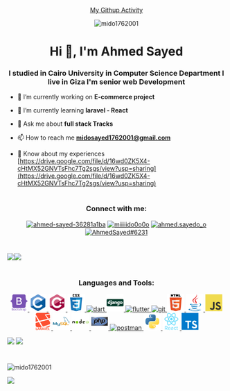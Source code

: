 <p align="center" color=""white ><a href="https://profile-summary-for-github.com/user/Mido1762001" target="blank">My Githup Activity</a></p>

<p align="center"> <img src="https://komarev.com/ghpvc/?username=mido1762001&label=Profile%20views&color=0e75b6&style=flat" width="200" alt="mido1762001" /> </p>
<h1 align="center">Hi 👋, I'm Ahmed Sayed</h1>
<h3 align="center">I studied in Cairo University in Computer Science Department I live in Giza I'm senior web Development</h3>


- 🔭 I’m currently working on **E-commerce project**

- 🌱 I’m currently learning **laravel - React**

- 💬 Ask me about **full stack Tracks**

- 📫 How to reach me **midosayed1762001@gmail.com**

- 📄 Know about my experiences [https://drive.google.com/file/d/16wd0ZK5X4-cHtMX52GNVTsFhc7Tg2sgs/view?usp=sharing](https://drive.google.com/file/d/16wd0ZK5X4-cHtMX52GNVTsFhc7Tg2sgs/view?usp=sharing)

<h1 align="center"></h1>
<h3 align="center">Connect with me:</h3>
<p align="center">
<a href="https://linkedin.com/in/ahmed-sayed-36281a1ba" target="blank"><img align="center" src="https://raw.githubusercontent.com/rahuldkjain/github-profile-readme-generator/master/src/images/icons/Social/linked-in-alt.svg" alt="ahmed-sayed-36281a1ba" height="30" width="40" /></a>
<a href="https://fb.com/miiiiido0o0o" target="blank"><img align="center" src="https://raw.githubusercontent.com/rahuldkjain/github-profile-readme-generator/master/src/images/icons/Social/facebook.svg" alt="miiiiido0o0o" height="30" width="40" /></a>
<a href="https://instagram.com/ahmed.sayedo_o" target="blank"><img align="center" src="https://raw.githubusercontent.com/rahuldkjain/github-profile-readme-generator/master/src/images/icons/Social/instagram.svg" alt="ahmed.sayedo_o" height="30" width="40" /></a>
<a href="https://discord.gg/AhmedSayed#6231" target="blank"><img align="center" src="https://raw.githubusercontent.com/rahuldkjain/github-profile-readme-generator/master/src/images/icons/Social/discord.svg" alt="AhmedSayed#6231" height="30" width="40" /></a>
</p>
<h1 align="center"></h1>

![](http://github-profile-summary-cards.vercel.app/api/cards/repos-per-language?username=Mido1762001&theme=monokai)![](http://github-profile-summary-cards.vercel.app/api/cards/most-commit-language?username=Mido1762001&theme=monokai)


<h1 align="center"></h1>
<h3 align="center">Languages and Tools:</h3>
<p align="center"> <a href="https://getbootstrap.com" target="_blank" rel="noreferrer"> <img src="https://raw.githubusercontent.com/devicons/devicon/master/icons/bootstrap/bootstrap-plain-wordmark.svg" alt="bootstrap" width="40" height="40"/> </a> <a href="https://www.cprogramming.com/" target="_blank" rel="noreferrer"> <img src="https://raw.githubusercontent.com/devicons/devicon/master/icons/c/c-original.svg" alt="c" width="40" height="40"/> </a> <a href="https://www.w3schools.com/cpp/" target="_blank" rel="noreferrer"> <img src="https://raw.githubusercontent.com/devicons/devicon/master/icons/cplusplus/cplusplus-original.svg" alt="cplusplus" width="40" height="40"/> </a> <a href="https://www.w3schools.com/css/" target="_blank" rel="noreferrer"> <img src="https://raw.githubusercontent.com/devicons/devicon/master/icons/css3/css3-original-wordmark.svg" alt="css3" width="40" height="40"/> </a> <a href="https://dart.dev" target="_blank" rel="noreferrer"> <img src="https://www.vectorlogo.zone/logos/dartlang/dartlang-icon.svg" alt="dart" width="40" height="40"/> </a> <a href="https://www.djangoproject.com/" target="_blank" rel="noreferrer"> <img src="https://raw.githubusercontent.com/devicons/devicon/master/icons/django/django-original.svg" alt="django" width="40" height="40"/> </a> <a href="https://flutter.dev" target="_blank" rel="noreferrer"> <img src="https://www.vectorlogo.zone/logos/flutterio/flutterio-icon.svg" alt="flutter" width="40" height="40"/> </a> <a href="https://git-scm.com/" target="_blank" rel="noreferrer"> <img src="https://www.vectorlogo.zone/logos/git-scm/git-scm-icon.svg" alt="git" width="40" height="40"/> </a> <a href="https://www.w3.org/html/" target="_blank" rel="noreferrer"> <img src="https://raw.githubusercontent.com/devicons/devicon/master/icons/html5/html5-original-wordmark.svg" alt="html5" width="40" height="40"/> </a> <a href="https://www.java.com" target="_blank" rel="noreferrer"> <img src="https://raw.githubusercontent.com/devicons/devicon/master/icons/java/java-original.svg" alt="java" width="40" height="40"/> </a> <a href="https://developer.mozilla.org/en-US/docs/Web/JavaScript" target="_blank" rel="noreferrer"> <img src="https://raw.githubusercontent.com/devicons/devicon/master/icons/javascript/javascript-original.svg" alt="javascript" width="40" height="40"/> </a> <a href="https://laravel.com/" target="_blank" rel="noreferrer"> <img src="https://raw.githubusercontent.com/devicons/devicon/master/icons/laravel/laravel-plain-wordmark.svg" alt="laravel" width="40" height="40"/> </a> <a href="https://www.mysql.com/" target="_blank" rel="noreferrer"> <img src="https://raw.githubusercontent.com/devicons/devicon/master/icons/mysql/mysql-original-wordmark.svg" alt="mysql" width="40" height="40"/> </a> <a href="https://nodejs.org" target="_blank" rel="noreferrer"> <img src="https://raw.githubusercontent.com/devicons/devicon/master/icons/nodejs/nodejs-original-wordmark.svg" alt="nodejs" width="40" height="40"/> </a> <a href="https://www.php.net" target="_blank" rel="noreferrer"> <img src="https://raw.githubusercontent.com/devicons/devicon/master/icons/php/php-original.svg" alt="php" width="40" height="40"/> </a> <a href="https://postman.com" target="_blank" rel="noreferrer"> <img src="https://www.vectorlogo.zone/logos/getpostman/getpostman-icon.svg" alt="postman" width="40" height="40"/> </a> <a href="https://www.python.org" target="_blank" rel="noreferrer"> <img src="https://raw.githubusercontent.com/devicons/devicon/master/icons/python/python-original.svg" alt="python" width="40" height="40"/> </a> <a href="https://reactjs.org/" target="_blank" rel="noreferrer"> <img src="https://raw.githubusercontent.com/devicons/devicon/master/icons/react/react-original-wordmark.svg" alt="react" width="40" height="40"/> </a> <a href="https://www.typescriptlang.org/" target="_blank" rel="noreferrer"> <img src="https://raw.githubusercontent.com/devicons/devicon/master/icons/typescript/typescript-original.svg" alt="typescript" width="40" height="40"/> </a> </p>

![](http://github-profile-summary-cards.vercel.app/api/cards/stats?username=Mido1762001&theme=monokai)     ![](http://github-profile-summary-cards.vercel.app/api/cards/productive-time?username=Mido1762001&theme=monokai&utcOffset=8)

 <h1 align="center"></h1>
<p align="left"><img align="center" src="https://github-readme-streak-stats.herokuapp.com/?user=mido1762001&show_icons=true&include_all_commits=true&theme=radical&hide_border=true" alt="mido1762001" /></p>

![](http://github-profile-summary-cards.vercel.app/api/cards/profile-details?username=Mido1762001&theme=monokai)
